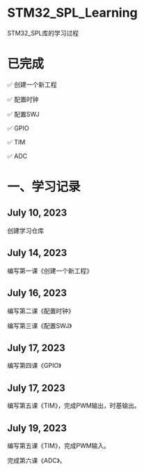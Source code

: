 # STM32_SPL_Learning
STM32_SPL库的学习过程

# 已完成

✅	创建一个新工程

✅	配置时钟

✅	配置SWJ

✅	GPIO

✅	TIM

✅	ADC

# 一、学习记录

## July 10, 2023

创建学习仓库

## July 14, 2023

编写第一课《创建一个新工程》

## July 16, 2023

编写第二课《配置时钟》

编写第三课《配置SWJ》

## July 17, 2023

编写第四课《GPIO》

## July 17, 2023

编写第五课《TIM》，完成PWM输出，时基输出。

## July 19, 2023

编写第五课《TIM》，完成PWM输入。

完成第六课《ADC》。
